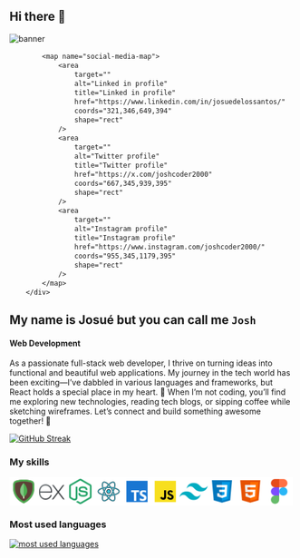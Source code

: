 ## Hi there 👋

<div style="max-width: 1500px;">
			<img
				src="./github banner.png"
				style="object-fit: cover"
				alt="banner"
				usemap="#social-media-map"
			/>

			<map name="social-media-map">
				<area
					target=""
					alt="Linked in profile"
					title="Linked in profile"
					href="https://www.linkedin.com/in/josuedelossantos/"
					coords="321,346,649,394"
					shape="rect"
				/>
				<area
					target=""
					alt="Twitter profile"
					title="Twitter profile"
					href="https://x.com/joshcoder2000"
					coords="667,345,939,395"
					shape="rect"
				/>
				<area
					target=""
					alt="Instagram profile"
					title="Instagram profile"
					href="https://www.instagram.com/joshcoder2000/"
					coords="955,345,1179,395"
					shape="rect"
				/>
			</map>
		</div>

## My name is Josué but you can call me `Josh`

#### Web Development

As a passionate full-stack web developer, I thrive on turning ideas into functional and beautiful web applications. My journey in the tech world has been exciting—I’ve dabbled in various languages and frameworks, but React holds a special place in my heart. 🚀 When I’m not coding, you’ll find me exploring new technologies, reading tech blogs, or sipping coffee while sketching wireframes. Let’s connect and build something awesome together! 🌟

[![GitHub Streak](https://streak-stats.demolab.com/?user=JosueDeLosSantos&theme=transparent)](https://git.io/streak-stats)

### My skills

<div style="display:flex;">
  <img width="50" src="./public/mongodb-icon.png" alt="mongodb logo"/>
  <img width="50" src="./public/express-js-icon.png" alt="express-js logo"/>
  <img width="50" src="./public/nodejs-icon.png" alt="node-js logo"/>
  <img width="50" src="./public/react-icon.png" alt="react logo"/>
  <img width="50" src="./public/typescript-icon.png" alt="typescript logo"/>
  <img width="50" src="./public/javascript-icon.png" alt="javascript logo"/>
   <img width="50" src="./public/tailwind-icon.png" alt="tailwind logo"/>
   <img width="50" src="./public/css-icon.png" alt="css logo"/>
   <img width="50" src="./public/html-icon.png" alt="html logo"/>
   <img width="50" src="./public/figma-icon.png" alt="figma logo"/>
</div>

### Most used languages

<div>
  <a href="https://github.com/JosueDeLosSantos">
    <img
      alt="most used languages"
      title="Most used languages"
      loading="lazy"
      src="https://github-readme-stats.vercel.app/api/top-langs/?username=JosueDeLosSantos&locale=en&theme=transparent&hide_title=true&layout=compact&langs_count=20&size_weight=0.5&count_weight=0.5"
    />
  </a>
</div>
